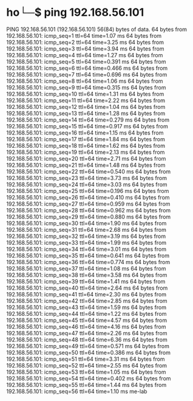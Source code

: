# ho└─$ ping 192.168.56.101
PING 192.168.56.101 (192.168.56.101) 56(84) bytes of data.
64 bytes from 192.168.56.101: icmp_seq=1 ttl=64 time=1.07 ms
64 bytes from 192.168.56.101: icmp_seq=2 ttl=64 time=3.25 ms
64 bytes from 192.168.56.101: icmp_seq=3 ttl=64 time=3.94 ms
64 bytes from 192.168.56.101: icmp_seq=4 ttl=64 time=1.27 ms
64 bytes from 192.168.56.101: icmp_seq=5 ttl=64 time=0.391 ms
64 bytes from 192.168.56.101: icmp_seq=6 ttl=64 time=0.466 ms
64 bytes from 192.168.56.101: icmp_seq=7 ttl=64 time=0.696 ms
64 bytes from 192.168.56.101: icmp_seq=8 ttl=64 time=1.06 ms
64 bytes from 192.168.56.101: icmp_seq=9 ttl=64 time=0.315 ms
64 bytes from 192.168.56.101: icmp_seq=10 ttl=64 time=1.31 ms
64 bytes from 192.168.56.101: icmp_seq=11 ttl=64 time=2.22 ms
64 bytes from 192.168.56.101: icmp_seq=12 ttl=64 time=1.04 ms
64 bytes from 192.168.56.101: icmp_seq=13 ttl=64 time=1.28 ms
64 bytes from 192.168.56.101: icmp_seq=14 ttl=64 time=0.279 ms
64 bytes from 192.168.56.101: icmp_seq=15 ttl=64 time=0.917 ms
64 bytes from 192.168.56.101: icmp_seq=16 ttl=64 time=1.15 ms
64 bytes from 192.168.56.101: icmp_seq=17 ttl=64 time=1.84 ms
64 bytes from 192.168.56.101: icmp_seq=18 ttl=64 time=1.62 ms
64 bytes from 192.168.56.101: icmp_seq=19 ttl=64 time=2.13 ms
64 bytes from 192.168.56.101: icmp_seq=20 ttl=64 time=2.71 ms
64 bytes from 192.168.56.101: icmp_seq=21 ttl=64 time=1.48 ms
64 bytes from 192.168.56.101: icmp_seq=22 ttl=64 time=0.540 ms
64 bytes from 192.168.56.101: icmp_seq=23 ttl=64 time=3.73 ms
64 bytes from 192.168.56.101: icmp_seq=24 ttl=64 time=3.03 ms
64 bytes from 192.168.56.101: icmp_seq=25 ttl=64 time=0.196 ms
64 bytes from 192.168.56.101: icmp_seq=26 ttl=64 time=0.410 ms
64 bytes from 192.168.56.101: icmp_seq=27 ttl=64 time=0.959 ms
64 bytes from 192.168.56.101: icmp_seq=28 ttl=64 time=0.962 ms
64 bytes from 192.168.56.101: icmp_seq=29 ttl=64 time=0.880 ms
64 bytes from 192.168.56.101: icmp_seq=30 ttl=64 time=1.90 ms
64 bytes from 192.168.56.101: icmp_seq=31 ttl=64 time=2.68 ms
64 bytes from 192.168.56.101: icmp_seq=32 ttl=64 time=3.19 ms
64 bytes from 192.168.56.101: icmp_seq=33 ttl=64 time=1.99 ms
64 bytes from 192.168.56.101: icmp_seq=34 ttl=64 time=3.01 ms
64 bytes from 192.168.56.101: icmp_seq=35 ttl=64 time=0.641 ms
64 bytes from 192.168.56.101: icmp_seq=36 ttl=64 time=0.774 ms
64 bytes from 192.168.56.101: icmp_seq=37 ttl=64 time=1.08 ms
64 bytes from 192.168.56.101: icmp_seq=38 ttl=64 time=3.58 ms
64 bytes from 192.168.56.101: icmp_seq=39 ttl=64 time=1.41 ms
64 bytes from 192.168.56.101: icmp_seq=40 ttl=64 time=2.64 ms
64 bytes from 192.168.56.101: icmp_seq=41 ttl=64 time=2.30 ms
64 bytes from 192.168.56.101: icmp_seq=42 ttl=64 time=2.85 ms
64 bytes from 192.168.56.101: icmp_seq=43 ttl=64 time=1.59 ms
64 bytes from 192.168.56.101: icmp_seq=44 ttl=64 time=1.22 ms
64 bytes from 192.168.56.101: icmp_seq=45 ttl=64 time=4.57 ms
64 bytes from 192.168.56.101: icmp_seq=46 ttl=64 time=4.16 ms
64 bytes from 192.168.56.101: icmp_seq=47 ttl=64 time=2.26 ms
64 bytes from 192.168.56.101: icmp_seq=48 ttl=64 time=6.36 ms
64 bytes from 192.168.56.101: icmp_seq=49 ttl=64 time=0.571 ms
64 bytes from 192.168.56.101: icmp_seq=50 ttl=64 time=0.386 ms
64 bytes from 192.168.56.101: icmp_seq=51 ttl=64 time=3.31 ms
64 bytes from 192.168.56.101: icmp_seq=52 ttl=64 time=2.55 ms
64 bytes from 192.168.56.101: icmp_seq=53 ttl=64 time=1.05 ms
64 bytes from 192.168.56.101: icmp_seq=54 ttl=64 time=0.402 ms
64 bytes from 192.168.56.101: icmp_seq=55 ttl=64 time=1.44 ms
64 bytes from 192.168.56.101: icmp_seq=56 ttl=64 time=1.10 ms
me-lab
